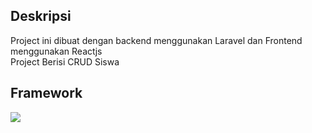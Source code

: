 ## Deskripsi
Project ini dibuat dengan backend menggunakan Laravel dan Frontend menggunakan Reactjs
<br>
Project Berisi CRUD Siswa

## Framework
![](https://img.shields.io/badge/Code-ReactJs-informational?style=flat&logo=react&logoColor=white&color=2bbc8a)
